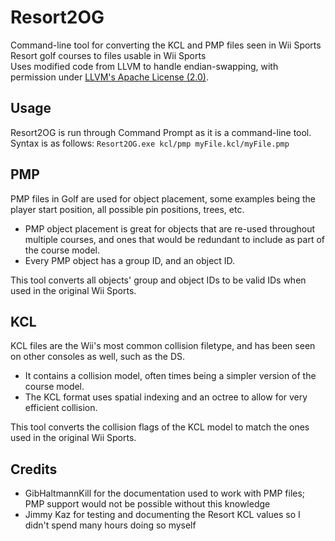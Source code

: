 # Resort2OG
Command-line tool for converting the KCL and PMP files seen in Wii Sports Resort golf courses to files usable in Wii Sports  
Uses modified code from LLVM to handle endian-swapping, with permission under [LLVM's Apache License (2.0)](https://llvm.org/LICENSE.txt).
    
## Usage
Resort2OG is run through Command Prompt as it is a command-line tool.  
Syntax is as follows: `Resort2OG.exe kcl/pmp myFile.kcl/myFile.pmp`  
  
## PMP
PMP files in Golf are used for object placement, some examples being the player start position, all possible pin positions, trees, etc. 
- PMP object placement is great for objects that are re-used throughout multiple courses, and ones that would be redundant to include as part of the course model. 
- Every PMP object has a group ID, and an object ID.   

This tool converts all objects' group and object IDs to be valid IDs when used in the original Wii Sports.
  
## KCL
KCL files are the Wii's most common collision filetype, and has been seen on other consoles as well, such as the DS.  
- It contains a collision model, often times being a simpler version of the course model.  
- The KCL format uses spatial indexing and an octree to allow for very efficient collision.  

This tool converts the collision flags of the KCL model to match the ones used in the original Wii Sports.  
  
## Credits
- GibHaltmannKill for the documentation used to work with PMP files; PMP support would not be possible without this knowledge
- Jimmy Kaz for testing and documenting the Resort KCL values so I didn't spend many hours doing so myself
